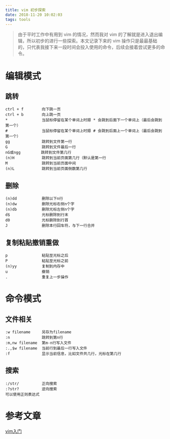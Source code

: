 ```yaml
---
title: vim 初步探索
date: 2018-11-20 10:02:03
tags: tools
---
```

> 由于平时工作中有用到 vim 的情况，然而我对 vim 的了解就是进入退出编辑，所以初步的进行一些探索。本文记录下来的 vim 操作只是最最基础的，只代表我接下来一段时间会投入使用的命令，后续会接着尝试更多的命令。

# 编辑模式
## 跳转
```
ctrl + f        向下跳一页
ctrl + b        向上跳一页
*               当鼠标停留在某个单词上时摁 * 会跳到后面下一个单词上（最后会跳到第一个）
#               当鼠标停留在某个单词上时摁 # 会跳到后面上一个单词上（最后会跳到第一个）
gg              跳转到文件第一行
G               跳转到文件最后一行
nG或ngg         跳转到文件第几行
(n)H            跳转到当前页面第几行（默认是第一行
M               跳转到当前页面中间
(n)L            跳转到当前页面倒数第几行
```
## 删除
```
(n)dd           删除以下n行
(n)dw           删除光标右侧n个字
(n)db           删除光标左侧n个字
d$              光标删除到行末
d0              光标删除到行首
J               删除本行回车符，与下一行合并
```


## 复制粘贴撤销重做
```
p               粘贴至光标之后
P               粘贴至光标之前
(n)yy           复制到内存中
u               撤销
.               重复上一步操作
```

# 命令模式
## 文件相关
```
:w filename     另存为filename
:n              跳转到第n行
:m,nw filename  第m-n行写入文件
:.,$w filename  当前行到最后一行写入文件
:f              显示当前信息，比如文件共几行，光标在第几行
```

## 搜索
```
:/str/          正向搜索
:?str?          逆向搜索
可以使用正则表达式
```


# 参考文章
[vim入门](https://www.jianshu.com/p/bcbe916f97e1)
